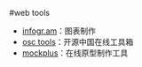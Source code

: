 #web tools

- [infogr.am](https://infogr.am/app/#/home)：图表制作
- [osc tools](http://tool.oschina.net/)：开源中国在线工具箱
- [mockplus](https://www.mockplus.cn)：在线原型制作工具